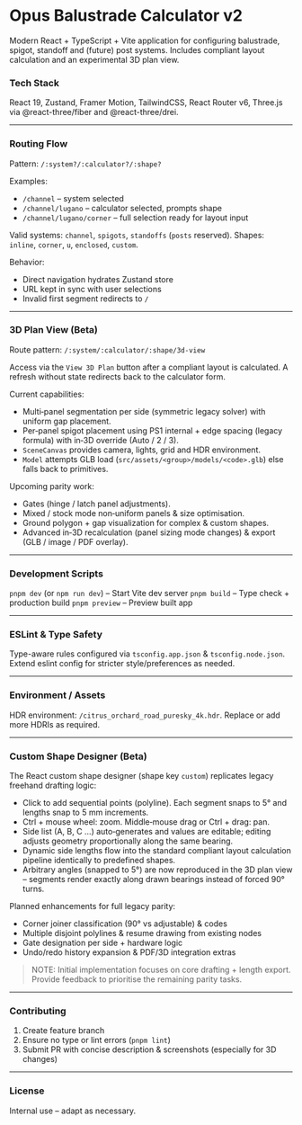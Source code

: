 # Opus Balustrade Calculator v2

Modern React + TypeScript + Vite application for configuring balustrade, spigot, standoff and (future) post systems. Includes compliant layout calculation and an experimental 3D plan view.

### Tech Stack

React 19, Zustand, Framer Motion, TailwindCSS, React Router v6, Three.js via @react-three/fiber and @react-three/drei.

---

### Routing Flow

Pattern: `/:system?/:calculator?/:shape?`

Examples:

- `/channel` – system selected
- `/channel/lugano` – calculator selected, prompts shape
- `/channel/lugano/corner` – full selection ready for layout input

Valid systems: `channel`, `spigots`, `standoffs` (`posts` reserved). Shapes: `inline`, `corner`, `u`, `enclosed`, `custom`.

Behavior:

- Direct navigation hydrates Zustand store
- URL kept in sync with user selections
- Invalid first segment redirects to `/`

---

### 3D Plan View (Beta)

Route pattern: `/:system/:calculator/:shape/3d-view`

Access via the `View 3D Plan` button after a compliant layout is calculated. A refresh without state redirects back to the calculator form.

Current capabilities:

* Multi‑panel segmentation per side (symmetric legacy solver) with uniform gap placement.
* Per‑panel spigot placement using PS1 internal + edge spacing (legacy formula) with in‑3D override (Auto / 2 / 3).
* `SceneCanvas` provides camera, lights, grid and HDR environment.
* `Model` attempts GLB load (`src/assets/<group>/models/<code>.glb`) else falls back to primitives.

Upcoming parity work:

* Gates (hinge / latch panel adjustments).
* Mixed / stock mode non‑uniform panels & size optimisation.
* Ground polygon + gap visualization for complex & custom shapes.
* Advanced in‑3D recalculation (panel sizing mode changes) & export (GLB / image / PDF overlay).

---

### Development Scripts

`pnpm dev` (or `npm run dev`) – Start Vite dev server `pnpm build` – Type check + production build `pnpm preview` – Preview built app

---

### ESLint & Type Safety

Type-aware rules configured via `tsconfig.app.json` & `tsconfig.node.json`. Extend eslint config for stricter style/preferences as needed.

---

### Environment / Assets

HDR environment: `/citrus_orchard_road_puresky_4k.hdr`. Replace or add more HDRIs as required.

---

### Custom Shape Designer (Beta)

The React custom shape designer (shape key `custom`) replicates legacy freehand drafting logic:

* Click to add sequential points (polyline). Each segment snaps to 5° and lengths snap to 5 mm increments.
* Ctrl + mouse wheel: zoom. Middle‑mouse drag or Ctrl + drag: pan.
* Side list (A, B, C …) auto‑generates and values are editable; editing adjusts geometry proportionally along the same bearing.
* Dynamic side lengths flow into the standard compliant layout calculation pipeline identically to predefined shapes.
* Arbitrary angles (snapped to 5°) are now reproduced in the 3D plan view – segments render exactly along drawn bearings instead of forced 90° turns.

Planned enhancements for full legacy parity:

* Corner joiner classification (90° vs adjustable) & codes
* Multiple disjoint polylines & resume drawing from existing nodes
* Gate designation per side + hardware logic
* Undo/redo history expansion & PDF/3D integration extras

> NOTE: Initial implementation focuses on core drafting + length export. Provide feedback to prioritise the remaining parity tasks.

---

### Contributing

1. Create feature branch
2. Ensure no type or lint errors (`pnpm lint`)
3. Submit PR with concise description & screenshots (especially for 3D changes)

---

### License

Internal use – adapt as necessary.
